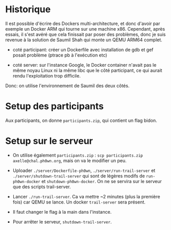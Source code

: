 # Historique

Il est possible d'écrire des Dockers multi-architecture, et donc d'avoir par exemple un Docker ARM qui tourne sur une machine x86. Cependant, après essais, il s'est avéré que cela finissait par poser des problèmes, donc je suis revenue à la solution de Saumil Shah qui monte un QEMU ARM64 complet.

- coté participant: créer un Dockerfile avec installation de gdb et gef posait problème (ptrace pb à l'exécution etc)

- coté server: sur l'instance Google, le Docker container n'avait pas le même noyau Linux ni la même libc que le côté participant, ce qui aurait rendu l'exploitation trop difficile.

Donc: on utilise l'environnement de Saumil des deux côtés.

# Setup des participants

Aux participants, on donne `participants.zip`, qui contient un flag bidon.


# Setup sur le serveur

- On utilise également `participants.zip` : `scp participants.zip axelle@chal.ph0wn.org`, mais on va le modifier un peu.

- Uploader `./server/Dockerfile-ph0wn`, `./server/run-trail-server` et `./server/shutdown-trail-server` qui sont de légères modifs de `run-ph0wn-docker` et `shutdown-ph0wn-docker`. On ne se servira sur le serveur que des scripts trail-server.

- Lancer `./run-trail-server`. Ca va mettre ~2 minutes (plus la première fois) car QEMU se lance. Un docker `trail-server` sera présent.

- Il faut changer le flag à la main dans l'instance.

- Pour arrêter le serveur, `shutdown-trail-server`.



